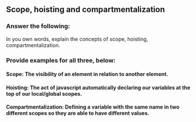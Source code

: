 ## Scope, hoisting and compartmentalization

### Answer the following:
In you own words, explain the concepts of scope, hoisting, compartmentalization.


### Provide examples for all three, below:

#### Scope: The visibility of an element in relation to another element.

#### Hoisting: The act of javascript automatically declaring our variables at the top of our local/global scopes.

#### Compartmentalization: Defining a variable with the same name in two different scopes so they are able to have different values.

